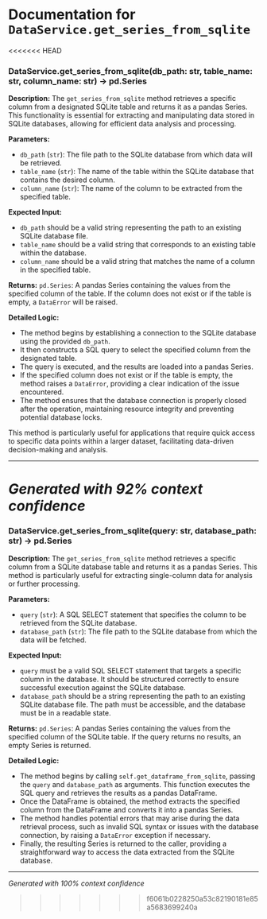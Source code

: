 # Documentation for `DataService.get_series_from_sqlite`

<<<<<<< HEAD
### DataService.get_series_from_sqlite(db_path: str, table_name: str, column_name: str) -> pd.Series

**Description:**
The `get_series_from_sqlite` method retrieves a specific column from a designated SQLite table and returns it as a pandas Series. This functionality is essential for extracting and manipulating data stored in SQLite databases, allowing for efficient data analysis and processing.

**Parameters:**
- `db_path` (`str`): The file path to the SQLite database from which data will be retrieved.
- `table_name` (`str`): The name of the table within the SQLite database that contains the desired column.
- `column_name` (`str`): The name of the column to be extracted from the specified table.

**Expected Input:**
- `db_path` should be a valid string representing the path to an existing SQLite database file.
- `table_name` should be a valid string that corresponds to an existing table within the database.
- `column_name` should be a valid string that matches the name of a column in the specified table.

**Returns:**
`pd.Series`: A pandas Series containing the values from the specified column of the table. If the column does not exist or if the table is empty, a `DataError` will be raised.

**Detailed Logic:**
- The method begins by establishing a connection to the SQLite database using the provided `db_path`.
- It then constructs a SQL query to select the specified column from the designated table.
- The query is executed, and the results are loaded into a pandas Series.
- If the specified column does not exist or if the table is empty, the method raises a `DataError`, providing a clear indication of the issue encountered.
- The method ensures that the database connection is properly closed after the operation, maintaining resource integrity and preventing potential database locks. 

This method is particularly useful for applications that require quick access to specific data points within a larger dataset, facilitating data-driven decision-making and analysis.

---
*Generated with 92% context confidence*
=======
### DataService.get_series_from_sqlite(query: str, database_path: str) -> pd.Series

**Description:**
The `get_series_from_sqlite` method retrieves a specific column from a SQLite database table and returns it as a pandas Series. This method is particularly useful for extracting single-column data for analysis or further processing.

**Parameters:**
- `query` (`str`): A SQL SELECT statement that specifies the column to be retrieved from the SQLite database.
- `database_path` (`str`): The file path to the SQLite database from which the data will be fetched.

**Expected Input:**
- `query` must be a valid SQL SELECT statement that targets a specific column in the database. It should be structured correctly to ensure successful execution against the SQLite database.
- `database_path` should be a string representing the path to an existing SQLite database file. The path must be accessible, and the database must be in a readable state.

**Returns:**
`pd.Series`: A pandas Series containing the values from the specified column of the SQLite table. If the query returns no results, an empty Series is returned.

**Detailed Logic:**
- The method begins by calling `self.get_dataframe_from_sqlite`, passing the `query` and `database_path` as arguments. This function executes the SQL query and retrieves the results as a pandas DataFrame.
- Once the DataFrame is obtained, the method extracts the specified column from the DataFrame and converts it into a pandas Series.
- The method handles potential errors that may arise during the data retrieval process, such as invalid SQL syntax or issues with the database connection, by raising a `DataError` exception if necessary.
- Finally, the resulting Series is returned to the caller, providing a straightforward way to access the data extracted from the SQLite database.

---
*Generated with 100% context confidence*
>>>>>>> f6061b0228250a53c82190181e85a5683699240a
